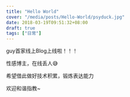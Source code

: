 ```yaml
---
title: "Hello World"
cover: "/media/posts/Hello-World/psyduck.jpg"
date: 2018-03-19T09:51:32+08:00
draft: true
tags: ["日常"]
---
```


guy首家线上Blog上线啦！！！

性感博主，在线丢人😅

希望借此做好技术积累，锻炼表达能力

欢迎和谐指教~